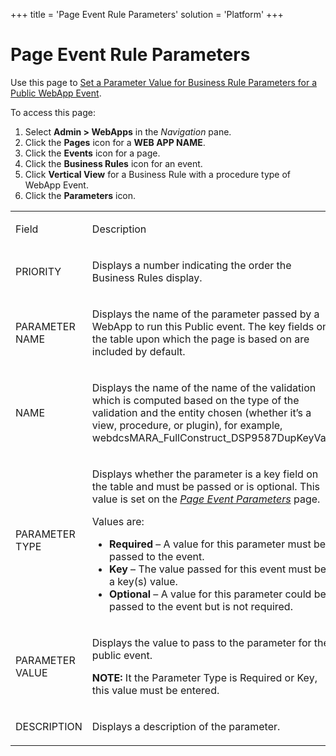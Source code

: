 +++
title = 'Page Event Rule Parameters'
solution = 'Platform'
+++

# Page Event Rule Parameters

<div class="use">

Use this page to [Set a Parameter Value for Business Rule Parameters for
a Public WebApp
Event](../../WebApp_Dev/SetParameterValueBusinessRules.htm).

</div>

To access this page:

1.  Select **Admin \> WebApps** in the *Navigation* pane.
2.  Click the **Pages** icon for a **WEB APP NAME**.
3.  Click the **Events** icon for a page.
4.  Click the **Business Rules** icon for an event.
5.  Click **Vertical View** for a Business Rule with a procedure type of
    WebApp Event.
6.  Click the **Parameters** icon.

<table>
<tbody>
<tr class="odd">
<td><p>Field</p></td>
<td><p>Description</p></td>
</tr>
<tr class="even">
<td><p>PRIORITY</p></td>
<td><p>Displays a number indicating the order the Business Rules display.</p></td>
</tr>
<tr class="odd">
<td><p>PARAMETER NAME</p></td>
<td><p>Displays the name of the parameter passed by a WebApp to run this Public event. The key fields on the table upon which the page is based on are included by default.</p></td>
</tr>
<tr class="even">
<td><p>NAME</p></td>
<td><p>Displays the name of the name of the validation which is computed based on the type of the validation and the entity chosen (whether it’s a view, procedure, or plugin), for example, webdcsMARA_FullConstruct_DSP9587DupKeyVal.</p></td>
</tr>
<tr class="odd">
<td><p>PARAMETER TYPE</p></td>
<td><p>Displays whether the parameter is a key field on the table and must be passed or is optional. This value is set on the <em><a href="Page_Event_Param_H.htm">Page Event Parameters</a></em> page.</p>
<p>Values are:</p>
<ul>
<li><strong>Required</strong> – A value for this parameter must be passed to the event.</li>
<li><strong>Key</strong> – The value passed for this event must be a key(s) value.</li>
<li><strong>Optional</strong> – A value for this parameter could be passed to the event but is not required.</li>
</ul></td>
</tr>
<tr class="even">
<td><p>PARAMETER VALUE</p></td>
<td><p>Displays the value to pass to the parameter for the public event.</p>
<p><strong>NOTE:</strong> It the Parameter Type is Required or Key, this value must be entered.</p></td>
</tr>
<tr class="odd">
<td><p>DESCRIPTION</p></td>
<td><p>Displays a description of the parameter.</p></td>
</tr>
</tbody>
</table>
